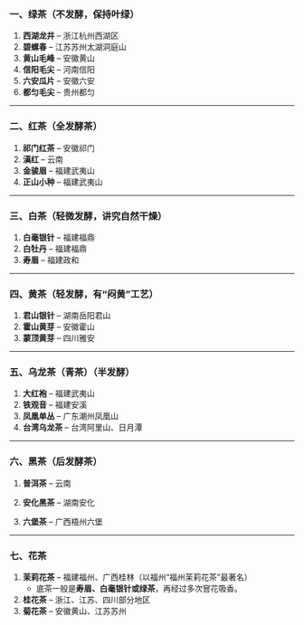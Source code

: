 ### **一、绿茶**（不发酵，保持叶绿）

1. **西湖龙井** – 浙江杭州西湖区
2. **碧螺春** – 江苏苏州太湖洞庭山
3. **黄山毛峰** – 安徽黄山
4. **信阳毛尖** – 河南信阳
5. **六安瓜片** – 安徽六安
6. **都匀毛尖** – 贵州都匀

------

### **二、红茶**（全发酵茶）

1. **祁门红茶** – 安徽祁门
2. **滇红** – 云南
3. **金骏眉** – 福建武夷山
4. **正山小种** – 福建武夷山

------

### **三、白茶**（轻微发酵，讲究自然干燥）

1. **白毫银针** – 福建福鼎
2. **白牡丹** – 福建福鼎
3. **寿眉** – 福建政和

------

### **四、黄茶**（轻发酵，有“闷黄”工艺）

1. **君山银针** – 湖南岳阳君山
2. **霍山黄芽** – 安徽霍山
3. **蒙顶黄芽** – 四川雅安

------

### **五、乌龙茶（青茶）**（半发酵）

1. **大红袍** – 福建武夷山
2. **铁观音** – 福建安溪
3. **凤凰单丛** – 广东潮州凤凰山
4. **台湾乌龙茶** – 台湾阿里山、日月潭

------

### **六、黑茶（后发酵茶）**

1. **普洱茶** – 云南

2. **安化黑茶** – 湖南安化

3. **六堡茶** – 广西梧州六堡

------

### **七、花茶**

1. **茉莉花茶** – 福建福州、广西桂林（以福州“福州茉莉花茶”最著名）
   - 底茶一般是**寿眉、白毫银针或绿茶**，再经过多次窨花吸香。
2. **桂花茶** – 浙江、江苏、四川部分地区
3. **菊花茶** – 安徽黄山、江苏苏州
